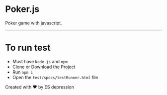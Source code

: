 # Poker.js
Poker game with javascript.

---
# To run test

- Must have `Node.js` and `npm`
- Clone or Download the Project
- Run `npm i` 
- Open the `test/specs/testRunner.html` file


Created with ❤︎ by ES depression
